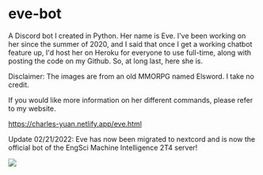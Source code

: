 # eve-bot
A Discord bot I created in Python. Her name is Eve. I've been working on her since the summer of 2020, and I said that once I get a working chatbot feature up, I'd host her on Heroku for everyone to use full-time, along with posting the code on my Github. So, at long last, here she is. 

Disclaimer: The images are from an old MMORPG named Elsword. I take no credit.

If you would like more information on her different commands, please refer to my website.

https://charles-yuan.netlify.app/eve.html

Update 02/21/2022: Eve has now been migrated to nextcord and is now the official bot of the EngSci Machine Intelligence 2T4 server!

<img src="https://i.ytimg.com/vi/o-l269A9I38/maxresdefault.jpg">
